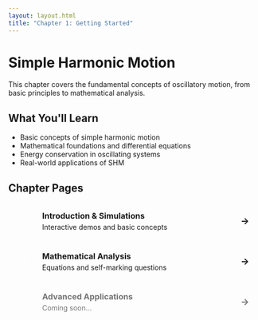 ```yaml
---
layout: layout.html
title: "Chapter 1: Getting Started"
---
```


# Simple Harmonic Motion

This chapter covers the fundamental concepts of oscillatory motion, from basic principles to mathematical analysis.

## What You'll Learn

- Basic concepts of simple harmonic motion
- Mathematical foundations and differential equations  
- Energy conservation in oscillating systems
- Real-world applications of SHM

## Chapter Pages

<a href="/physics-website/chapters/chapter-1/page-1/" class="chapter-link">
    <span class="page-number">1</span>
    <div class="page-info">
        <strong>Introduction & Simulations</strong>
        <p>Interactive demos and basic concepts</p>
    </div>
    <span class="page-arrow">→</span>
</a>

<a href="/physics-website/chapters/chapter-1/page-2/" class="chapter-link">
    <span class="page-number">2</span>
    <div class="page-info">
        <strong>Mathematical Analysis</strong>
        <p>Equations and self-marking questions</p>
    </div>
    <span class="page-arrow">→</span>
</a>

<div class="chapter-link disabled">
    <span class="page-number">3</span>
    <div class="page-info">
        <strong>Advanced Applications</strong>
        <p>Coming soon...</p>
    </div>
    <span class="page-arrow">→</span>
</div>

<style>
.chapter-link {
    display: flex;
    align-items: center;
    padding: 16px 20px;
    margin: 8px 0;
    background: var(--surface);
    border: 1px solid var(--border);
    border-radius: var(--radius);
    text-decoration: none;
    color: inherit;
    transition: all 0.2s ease;
}

.chapter-link:hover {
    border-color: var(--primary);
    transform: translateX(4px);
}

.chapter-link.disabled {
    opacity: 0.6;
    cursor: not-allowed;
}

.chapter-link.disabled:hover {
    transform: none;
    border-color: var(--border);
}

.page-number {
    display: inline-flex;
    align-items: center;
    justify-content: center;
    width: 32px;
    height: 32px;
    background: var(--primary);
    color: white;
    border-radius: 50%;
    font-weight: 600;
    font-size: 14px;
    margin-right: 16px;
    flex-shrink: 0;
}

.chapter-link.disabled .page-number {
    background: var(--text-secondary);
}

.page-info {
    flex: 1;
}

.page-info strong {
    display: block;
    font-size: 16px;
    margin-bottom: 4px;
    color: var(--text-primary);
}

.page-info p {
    margin: 0;
    font-size: 14px;
    color: var(--text-secondary);
}

.page-arrow {
    color: var(--primary);
    font-weight: bold;
    font-size: 18px;
    margin-left: 16px;
    transition: transform 0.2s ease;
}

.chapter-link:hover .page-arrow {
    transform: translateX(2px);
}

.chapter-link.disabled .page-arrow {
    color: var(--text-secondary);
}

.chapter-link.disabled:hover .page-arrow {
    transform: none;
}
</style>